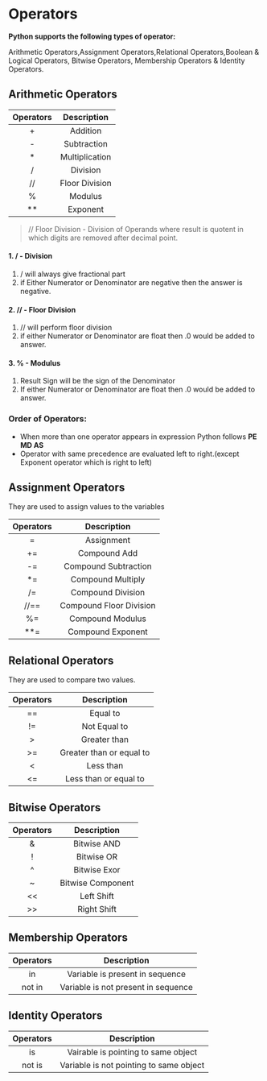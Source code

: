 # Operators

**Python supports the following types of operator:** 

Arithmetic Operators,Assignment Operators,Relational Operators,Boolean & Logical Operators, Bitwise Operators, Membership Operators & Identity Operators.
## Arithmetic Operators
| Operators | Description |
| :-----------: | :-----------: |
|+|Addition|
|-|Subtraction|
|*|Multiplication|
|/|Division|
|//|Floor Division|
|%|Modulus|
|**|Exponent|

> // Floor Division - Division of Operands where result is quotent in which digits are removed after decimal point.

#### 1. / - Division
   1. / will always give fractional part
   2. if Either Numerator or Denominator are negative then the answer is negative.

#### 2. // - Floor Division 
   1. // will perform floor division
   2. if either Numerator or Denominator are float then .0 would be added to answer.

#### 3. % - Modulus
 1. Result Sign will be the sign of the Denominator
 2. If either Numerator or Denominator are float then .0 would be added to answer.

### Order of Operators:
* When more than one operator appears in expression Python follows **PE MD AS**
* Operator with same precedence are evaluated left to right.(except Exponent operator which is right to left)

## Assignment Operators

They are used to assign values to the variables

| Operators | Description |
| :-----------: | :-----------: |
|=|Assignment|
|+=|Compound Add|
|-=|Compound Subtraction|
|*=|Compound Multiply|
|/=|Compound Division|
|//==|Compound Floor Division|
|%=|Compound Modulus|
|**=|Compound Exponent|

## Relational Operators

They are used to compare two values.

| Operators | Description |
| :-----------: | :-----------: |
|==|Equal to|
|!=|Not Equal to|
|>|Greater than|
|>=|Greater than or equal to|
|<|Less than|
|<=|Less than or equal to|

## Bitwise Operators

| Operators | Description |
| :-----------: | :-----------: |
|&|Bitwise AND|
|!|Bitwise OR|
|^|Bitwise Exor|
|~|Bitwise Component|
|<<|Left Shift|
|>>|Right Shift|

## Membership Operators

|Operators|Description|
| :-----------: | :-----------: |
|in|Variable is present in sequence|
|not in | Variable is not present in sequence|

## Identity Operators
|Operators| Description|
| :-----------: | :-----------: |
|is|Vairable is pointing to same object|
|not is|Variable is not pointing to same object|